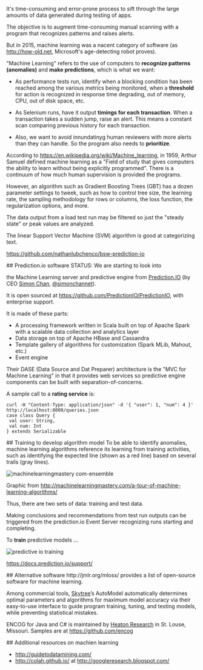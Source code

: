 It's time-consuming and error-prone process to sift through the large amounts of data generated during testing of apps.

The objective is to augment time-consuming manual scanning with a program that recognizes patterns and raises alerts.

But in 2015, machine learning was a nacent category of software (as <a target="_blank" href="http://how-old.net/">http://how-old.net</a>, Microsoft's age-detecting robot proves).

"Machine Learning" refers to the use of computers to <strong>recognize patterns (anomalies)</strong> and <strong>make predictions</strong>,
which is what we want:

  * As performance tests run, identify when a blocking condition has been reached among the various metrics being monitored,
when a **threshold** for action is recognized in response time degrading, out of memory, CPU, out of disk space, etc.

  * As Selenium runs, have it output **timings for each transaction**.
When a transaction takes a sudden jump, raise an alert.
This means a constant scan comparing previous history for each transaction.

  * Also, we want to avoid innundatinyg human reviewers with more alerts than they can handle.
So the program also needs to **prioritize**.

According to https://en.wikipedia.org/wiki/Machine_learning,
in 1959, Arthur Samuel defined machine learning as a 
"Field of study that gives computers the ability to learn without being explicitly programmed".
There is a continuum of how much human supervision is provided the programs.

However, an algorithm such as 
Gradient Boosting Trees (GBT) has a dozen parameter settings to tweek, 
such as how to control tree size, the learning rate, the sampling methodology for rows or columns, the loss function, the regularization options, and more. 
 
The data output from a load test run may be filtered so just the "steady state" or peak values are analyzed.

The linear Support Vector Machine (SVM) algorithm is good at categorizing text.

https://github.com/nathanlubchenco/bsw-prediction-io

<a id="Prediction">
## Prediction.io software</a>
STATUS: We are starting to look into

the Machine Learning server and predictive engine from
<a target="_blank" href="https://prediction.io/">Prediction.IO</a> (by CEO <a target="_blank" href="https://www.linkedin.com/in/simonmhchan">Simon Chan</a>, <a target="_blank" href="https://twitter.com/simonchannet">@simonchannet</a>).

It is open sourced at <a target="_blank" href="https://github.com/PredictionIO/PredictionIO/">https://github.com/PredictionIO/PredictionIO</a>, 
with enterprise support.

It is made of these parts:

 * A processing framework written in Scala built on top of Apache Spark with a scalable data collection and analytics layer
 * Data storage on top of Apache HBase and Cassandra
 * Template gallery of algorithms for customization (Spark MLib, Mahout, etc.)
 * Event engine

Their DASE (Data Source and Dat Preparer) architecture is the "MVC for Machine Learning" in that it provides web services so predictive engine components can be built with separation-of-concerns. 

A sample call to a **rating service** is:

 ```
 curl -H "Content-Type: application/json" -d '{ "user": 1, "num": 4 }' http://localhost:8000/queries.json
 case class Query {
  val user: String,
  val num: Int
 } extends Serializable
 ```


<a id="Training">
## Training to develop algorithm model</a>
To be able to identify anomalies, machine learning algorithms reference its learning from training activities,
such as identifying the expected line (shown as a red line) based on several trails (gray lines).

![machinelearningmastery com-ensemble](https://cloud.githubusercontent.com/assets/300046/10793313/915b79a6-7d4d-11e5-95b2-b7c071dd1a5f.png)

Graphic from http://machinelearningmastery.com/a-tour-of-machine-learning-algorithms/

Thus, there are two sets of data: training and test data.

Making conclusions and recommendations from test run outputs can be triggered from the prediction.io 
Event Server recognizing runs starting and completing.

To **train** predictive models ...

<img alt="predictive io training" src="https://cloud.githubusercontent.com/assets/300046/10792695/0055f640-7d4b-11e5-8910-128ae545ffac.png">


https://docs.prediction.io/support/

<a id="Alternatives">
## Alternative software</a>
http://jmlr.org/mloss/ provides a list of open-source software for machine learning.

Among commercial tools, <a target="_blank" href="http://skytree.net/">Skytree</a>’s AutoModel automatically determines optimal parameters and algorithms for maximum model accuracy via their easy-to-use interface to guide program training, tuning, and testing models, while preventing statistical mistakes.

ENCOG for Java and C# is maintained by <a target="_blank" href="http://heatonresearch.com/">Heaton Research</a>
in St. Louse, Missouri. Samples are at https://github.com/encog 

<a id="Resources">
## Additional resources on machien learning</a>

 * http://guidetodatamining.com/
 * http://colah.github.io/ at http://googleresearch.blogspot.com/
